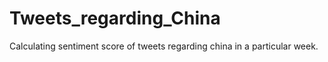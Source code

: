 # Tweets_regarding_China
Calculating sentiment score of tweets regarding china in a particular week.
